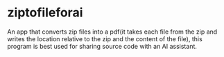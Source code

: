 # ziptofileforai
An app that converts zip files into a pdf(it takes each file from the zip and writes the location relative to the zip and the content of the file), this program is best used for sharing source code with an AI assistant.
